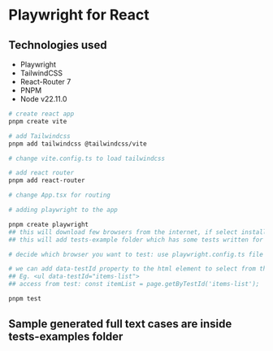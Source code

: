 # Playwright for React

## Technologies used
- Playwright
- TailwindCSS
- React-Router 7
- PNPM
- Node v22.11.0

```bash
# create react app
pnpm create vite

# add Tailwindcss
pnpm add tailwindcss @tailwindcss/vite

# change vite.config.ts to load tailwindcss

# add react router
pnpm add react-router

# change App.tsx for routing

# adding playwright to the app

pnpm create playwright
## this will download few browsers from the internet, if select install playwright browser option as true
## this will add tests-example folder which has some tests written for sample to do app

# decide which browser you want to test: use playwright.config.ts file to change the behavior

# we can add data-testId property to the html element to select from the test cases
## Eg. <ul data-testId="items-list">
## access from test: const itemList = page.getByTestId('items-list');

pnpm test
```
## Sample generated full text cases are inside tests-examples folder
